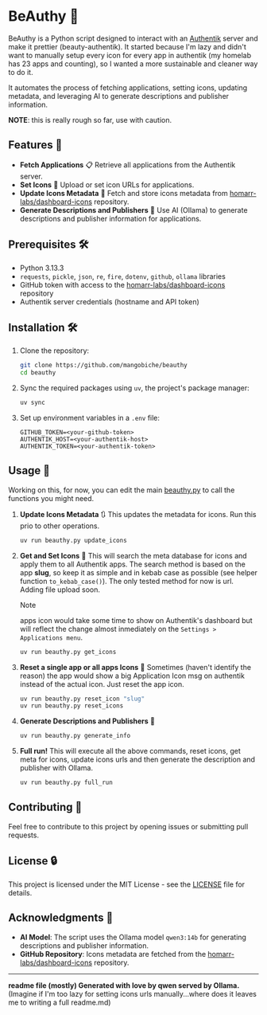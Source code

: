 # BeAuthy 🚀

BeAuthy is a Python script designed to interact with an [Authentik](https://github.com/goauthentik/authentik/) server and make it prettier (beauty-authentik). It started because I'm lazy and didn't want to manually setup every icon for every app in authentik (my homelab has 23 apps and counting), so I wanted a more sustainable and cleaner way to do it. 

It automates the process of fetching applications, setting icons, updating metadata, and leveraging AI to generate descriptions and publisher information.

__NOTE__: this is really rough so far, use with caution.

## Features 🌟

- **Fetch Applications** 📋 Retrieve all applications from the Authentik server.
- **Set Icons** 🎨 Upload or set icon URLs for applications.
- **Update Icons Metadata** 🔄 Fetch and store icons metadata from [homarr-labs/dashboard-icons](https://github.com/homarr-labs/dashboard-icons) repository.
- **Generate Descriptions and Publishers** 🤖 Use AI (Ollama) to generate descriptions and publisher information for applications.

## Prerequisites 🛠️

- Python 3.13.3
- `requests`, `pickle`, `json`, `re`, `fire`, `dotenv`, `github`, `ollama` libraries
- GitHub token with access to the [homarr-labs/dashboard-icons](https://github.com/homarr-labs/dashboard-icons) repository
- Authentik server credentials (hostname and API token)

## Installation 🛠️

1. Clone the repository:
   ```bash
   git clone https://github.com/mangobiche/beauthy
   cd beauthy
   ```

2. Sync the required packages using `uv`, the project's package manager:
   ```bash
   uv sync
   ```

3. Set up environment variables in a `.env` file:
   ```
   GITHUB_TOKEN=<your-github-token>
   AUTHENTIK_HOST=<your-authentik-host>
   AUTHENTIK_TOKEN=<your-authentik-token>
   ```

## Usage 🚀
Working on this, for now, you can edit the main [beauthy.py](./beauthy.py) to call the functions you might need.

1. **Update Icons Metadata** 🔃
    This updates the metadata for icons. Run this prio to other operations.
   ```bash
   uv run beauthy.py update_icons
   ```

2. **Get and Set Icons** 🎨
    This will search the meta database for icons and apply them to all Authentik apps. The search method is based on the app __slug__, so keep it as simple and in kebab case as possible (see helper function ``to_kebab_case()``). The only tested method for now is url. Adding file upload soon.
    
    > [!NOTE] 
   > apps icon would take some time to show on Authentik's dashboard but will reflect the change almost inmediately on the ``Settings > Applications menu``.
   ```bash
   uv run beauthy.py get_icons
   ```

3. **Reset a single app or all apps Icons** 🔄
    Sometimes (haven't identify the reason) the app would show a big Application Icon msg on authentik instead of the actual icon. Just reset the app icon.
   ```bash
   uv run beauthy.py reset_icon "slug"
   uv run beauthy.py reset_icons
   ```

4. **Generate Descriptions and Publishers** 🤖
   ```bash
   uv run beauthy.py generate_info
   ```
5. **Full run!**
   This will execute all the above commands, reset icons, get meta for icons, update icons urls and then generate the description and publisher with Ollama. 
   ```bash
   uv run beauthy.py full_run
   ```

## Contributing 👥

Feel free to contribute to this project by opening issues or submitting pull requests.

## License 🔒

This project is licensed under the MIT License - see the [LICENSE](LICENSE) file for details.

## Acknowledgments 🙏

- **AI Model**: The script uses the Ollama model `qwen3:14b` for generating descriptions and publisher information.
- **GitHub Repository**: Icons metadata are fetched from the [homarr-labs/dashboard-icons](https://github.com/homarr-labs/dashboard-icons) repository.

---

**readme file (mostly) Generated with love by qwen served by Ollama.**
(Imagine if I'm too lazy for setting icons urls manually...where does it leaves me to writing a full readme.md)
